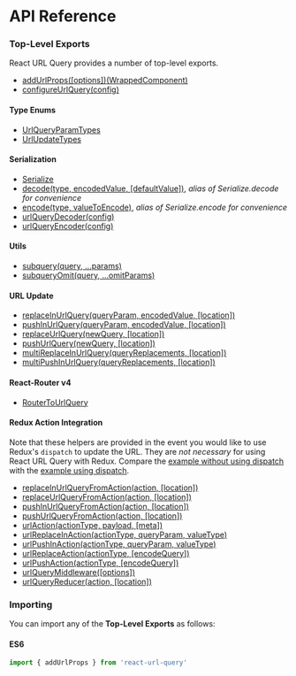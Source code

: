 # API Reference

### Top-Level Exports

React URL Query provides a number of top-level exports.

* [addUrlProps([options])(WrappedComponent)](addUrlProps.md)
* [configureUrlQuery(config)](configureUrlQuery.md)

#### Type Enums
* [UrlQueryParamTypes](UrlQueryParamTypes.md)
* [UrlUpdateTypes](UrlUpdateTypes.md)

#### Serialization
* [Serialize](Serialize.md)
* [decode(type, encodedValue, [defaultValue])](Serialize.md#decode), _alias of Serialize.decode for convenience_
* [encode(type, valueToEncode)](Serialize.md#encode), _alias of Serialize.encode for convenience_
* [urlQueryDecoder(config)](urlQueryDecoder.md)
* [urlQueryEncoder(config)](urlQueryEncoder.md)

#### Utils
* [subquery(query, ...params)](subquery.md)
* [subqueryOmit(query, ...omitParams)](subqueryOmit.md)

#### URL Update
* [replaceInUrlQuery(queryParam, encodedValue, [location])](replaceInUrlQuery.md)
* [pushInUrlQuery(queryParam, encodedValue, [location])](pushInUrlQuery.md)
* [replaceUrlQuery(newQuery, [location])](replaceUrlQuery.md)
* [pushUrlQuery(newQuery, [location])](pushUrlQuery.md)
* [multiReplaceInUrlQuery(queryReplacements, [location])](multiReplaceInUrlQuery.md)
* [multiPushInUrlQuery(queryReplacements, [location])](multiPushInUrlQuery.md)

#### React-Router v4
* [RouterToUrlQuery](RouterToUrlQuery.md)

#### Redux Action Integration

Note that these helpers are provided in the event you would like to use Redux's `dispatch` to update the URL. They are *not necessary* for using React URL Query with Redux. Compare the [example without using dispatch](https://github.com/pbeshai/react-url-query/tree/master/examples/redux) with the [example using dispatch](https://github.com/pbeshai/react-url-query/tree/master/examples/redux-with-actions).

* [replaceInUrlQueryFromAction(action, [location])](replaceInUrlQueryFromAction.md)
* [replaceUrlQueryFromAction(action, [location])](replaceUrlQueryFromAction.md)
* [pushInUrlQueryFromAction(action, [location])](pushInUrlQueryFromAction.md)
* [pushUrlQueryFromAction(action, [location])](pushUrlQueryFromAction.md)
* [urlAction(actionType, payload, [meta])](urlAction.md)
* [urlReplaceInAction(actionType, queryParam, valueType)](urlReplaceInAction.md)
* [urlPushInAction(actionType, queryParam, valueType)](urlPushInAction.md)
* [urlReplaceAction(actionType, [encodeQuery])](urlReplaceAction.md)
* [urlPushAction(actionType, [encodeQuery])](urlPushAction.md)
* [urlQueryMiddleware([options])](urlQueryMiddleware.md)
* [urlQueryReducer(action, [location])](urlQueryReducer.md)


### Importing

You can import any of the **Top-Level Exports** as follows:

#### ES6

```js
import { addUrlProps } from 'react-url-query'
```
